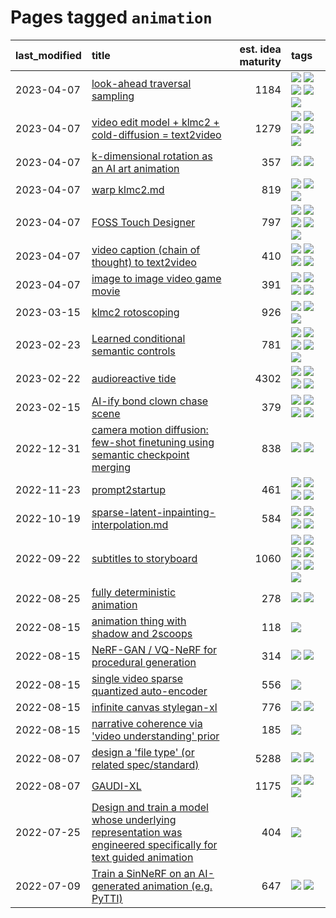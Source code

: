 # Pages tagged `animation`

|last_modified|title|est. idea maturity|tags
|:---|:---|---:|:---|
|2023-04-07|[look-ahead traversal sampling](../look-ahead-traversal-sampling.md)|1184|[![](https://img.shields.io/badge/tag-MCMC-c9145c)](../tags/MCMC.md) [![](https://img.shields.io/badge/tag-animation-fe4dc)](../tags/animation.md) [![](https://img.shields.io/badge/tag-control-7ffa70)](../tags/control.md) [![](https://img.shields.io/badge/tag-experimental-53417a)](../tags/experimental.md) [![](https://img.shields.io/badge/tag-image_generation-43d799)](../tags/image_generation.md)|
|2023-04-07|[video edit model + klmc2 + cold-diffusion = text2video](../video-edit-model-over-init-video.md)|1279|[![](https://img.shields.io/badge/tag-animation-fe4dc)](../tags/animation.md) [![](https://img.shields.io/badge/tag-meta-dad82b)](../tags/meta.md) [![](https://img.shields.io/badge/tag-publicgood-1043a5)](../tags/publicgood.md) [![](https://img.shields.io/badge/tag-stability-35d420)](../tags/stability.md) [![](https://img.shields.io/badge/tag-tooling-c6963e)](../tags/tooling.md)|
|2023-04-07|[k-dimensional rotation as an AI art animation](../kd_rotation_as_ai_art_animation.md)|357|[![](https://img.shields.io/badge/tag-animation-fe4dc)](../tags/animation.md) [![](https://img.shields.io/badge/tag-experimental-53417a)](../tags/experimental.md)|
|2023-04-07|[warp klmc2.md](../warp_klmc2.md)|819|[![](https://img.shields.io/badge/tag-animation-fe4dc)](../tags/animation.md) [![](https://img.shields.io/badge/tag-tooling-c6963e)](../tags/tooling.md) [![](https://img.shields.io/badge/tag-wip-12f6d5)](../tags/wip.md)|
|2023-04-07|[FOSS Touch Designer](../FOSS_touch_designer.md)|797|[![](https://img.shields.io/badge/tag-alignment-32d44f)](../tags/alignment.md) [![](https://img.shields.io/badge/tag-animation-fe4dc)](../tags/animation.md) [![](https://img.shields.io/badge/tag-publicgood-1043a5)](../tags/publicgood.md) [![](https://img.shields.io/badge/tag-tooling-c6963e)](../tags/tooling.md) [![](https://img.shields.io/badge/tag-wip-12f6d5)](../tags/wip.md)|
|2023-04-07|[video caption (chain of thought) to text2video](../video_caption_transfer.md)|410|[![](https://img.shields.io/badge/tag-animation-fe4dc)](../tags/animation.md) [![](https://img.shields.io/badge/tag-experimental-53417a)](../tags/experimental.md) [![](https://img.shields.io/badge/tag-prompting-3f9741)](../tags/prompting.md) [![](https://img.shields.io/badge/tag-tooling-c6963e)](../tags/tooling.md)|
|2023-04-07|[image to image video game movie](../img2img_video_game_movie.md)|391|[![](https://img.shields.io/badge/tag-animation-fe4dc)](../tags/animation.md) [![](https://img.shields.io/badge/tag-prompting-3f9741)](../tags/prompting.md) [![](https://img.shields.io/badge/tag-tooling-c6963e)](../tags/tooling.md) [![](https://img.shields.io/badge/tag-wip-12f6d5)](../tags/wip.md)|
|2023-03-15|[klmc2 rotoscoping](../klmc2_rotoscoping.md)|926|[![](https://img.shields.io/badge/tag-animation-fe4dc)](../tags/animation.md) [![](https://img.shields.io/badge/tag-experimental-53417a)](../tags/experimental.md) [![](https://img.shields.io/badge/tag-tooling-c6963e)](../tags/tooling.md)|
|2023-02-23|[Learned conditional semantic controls](../learned-conditional-semantic-controls.md)|781|[![](https://img.shields.io/badge/tag-animation-fe4dc)](../tags/animation.md) [![](https://img.shields.io/badge/tag-colab-d5ffe)](../tags/colab.md) [![](https://img.shields.io/badge/tag-experimental-53417a)](../tags/experimental.md) [![](https://img.shields.io/badge/tag-prompting-3f9741)](../tags/prompting.md) [![](https://img.shields.io/badge/tag-tooling-c6963e)](../tags/tooling.md)|
|2023-02-22|[audioreactive tide](../audioreactive_tide.md)|4302|[![](https://img.shields.io/badge/tag-animation-fe4dc)](../tags/animation.md) [![](https://img.shields.io/badge/tag-completed-12eec5)](../tags/completed.md) [![](https://img.shields.io/badge/tag-experimental-53417a)](../tags/experimental.md) [![](https://img.shields.io/badge/tag-publication-f14da)](../tags/publication.md)|
|2023-02-15|[AI-ify bond clown chase scene](../bond_clown_chase_scene.md)|379|[![](https://img.shields.io/badge/tag-animation-fe4dc)](../tags/animation.md) [![](https://img.shields.io/badge/tag-experimental-53417a)](../tags/experimental.md) [![](https://img.shields.io/badge/tag-foundation-96f12e)](../tags/foundation.md) [![](https://img.shields.io/badge/tag-wip-12f6d5)](../tags/wip.md)|
|2022-12-31|[camera motion diffusion: few-shot finetuning using semantic checkpoint merging](../residual_checkpoint_finetune_for_motion_transfer.md)|838|[![](https://img.shields.io/badge/tag-animation-fe4dc)](../tags/animation.md) [![](https://img.shields.io/badge/tag-experimental-53417a)](../tags/experimental.md)|
|2022-11-23|[prompt2startup](../prompt2startup.md)|461|[![](https://img.shields.io/badge/tag-animation-fe4dc)](../tags/animation.md) [![](https://img.shields.io/badge/tag-experimental-53417a)](../tags/experimental.md) [![](https://img.shields.io/badge/tag-prompting-3f9741)](../tags/prompting.md) [![](https://img.shields.io/badge/tag-tooling-c6963e)](../tags/tooling.md)|
|2022-10-19|[sparse-latent-inpainting-interpolation.md](../sparse-latent-inpainting-interpolation.md)|584|[![](https://img.shields.io/badge/tag-animation-fe4dc)](../tags/animation.md) [![](https://img.shields.io/badge/tag-prompting-3f9741)](../tags/prompting.md) [![](https://img.shields.io/badge/tag-tooling-c6963e)](../tags/tooling.md) [![](https://img.shields.io/badge/tag-wip-12f6d5)](../tags/wip.md)|
|2022-09-22|[subtitles to storyboard](../subtitles-to-storyboard.md)|1060|[![](https://img.shields.io/badge/tag-accessibility-76bb24)](../tags/accessibility.md) [![](https://img.shields.io/badge/tag-animation-fe4dc)](../tags/animation.md) [![](https://img.shields.io/badge/tag-completed-12eec5)](../tags/completed.md) [![](https://img.shields.io/badge/tag-opensource-496a1)](../tags/opensource.md) [![](https://img.shields.io/badge/tag-prompting-3f9741)](../tags/prompting.md) [![](https://img.shields.io/badge/tag-tooling-c6963e)](../tags/tooling.md) [![](https://img.shields.io/badge/tag-wip-12f6d5)](../tags/wip.md)|
|2022-08-25|[fully deterministic animation](../fully-deterministic-animation.md)|278|[![](https://img.shields.io/badge/tag-animation-fe4dc)](../tags/animation.md) [![](https://img.shields.io/badge/tag-experimental-53417a)](../tags/experimental.md)|
|2022-08-15|[animation thing with shadow and 2scoops](../shadow-and2scoops-animation-thing.md)|118|[![](https://img.shields.io/badge/tag-animation-fe4dc)](../tags/animation.md)|
|2022-08-15|[NeRF-GAN / VQ-NeRF for procedural generation](../nerf-gan.md)|314|[![](https://img.shields.io/badge/tag-animation-fe4dc)](../tags/animation.md) [![](https://img.shields.io/badge/tag-nerf-683f3)](../tags/nerf.md)|
|2022-08-15|[single video sparse quantized auto-encoder](../single_video_sparse_quantized_auto-encoder.md)|556|[![](https://img.shields.io/badge/tag-animation-fe4dc)](../tags/animation.md)|
|2022-08-15|[infinite canvas stylegan-xl](../infinite-canvas-stylegan-xl.md)|776|[![](https://img.shields.io/badge/tag-animation-fe4dc)](../tags/animation.md) [![](https://img.shields.io/badge/tag-experimental-53417a)](../tags/experimental.md)|
|2022-08-15|[narrative coherence via 'video understanding' prior](../narrative_coherence_via_video_understanding_prior.md)|185|[![](https://img.shields.io/badge/tag-animation-fe4dc)](../tags/animation.md)|
|2022-08-07|[design a 'file type' (or related spec/standard)](../filetype-for-ai-art-and-animation.md)|5288|[![](https://img.shields.io/badge/tag-animation-fe4dc)](../tags/animation.md) [![](https://img.shields.io/badge/tag-tooling-c6963e)](../tags/tooling.md)|
|2022-08-07|[GAUDI-XL](../gaudi-xl.md)|1175|[![](https://img.shields.io/badge/tag-animation-fe4dc)](../tags/animation.md) [![](https://img.shields.io/badge/tag-experimental-53417a)](../tags/experimental.md) [![](https://img.shields.io/badge/tag-foundation-96f12e)](../tags/foundation.md)|
|2022-07-25|[Design and train a model whose underlying representation was engineered specifically for text guided animation](../image-model-designed-for-clip-guided-animation.md)|404|[![](https://img.shields.io/badge/tag-animation-fe4dc)](../tags/animation.md)|
|2022-07-09|[Train a SinNeRF on an AI-generated animation (e.g. PyTTI)](../train_a_SinNeRF_on_a_pytti_animation.md)|647|[![](https://img.shields.io/badge/tag-animation-fe4dc)](../tags/animation.md) [![](https://img.shields.io/badge/tag-nerf-683f3)](../tags/nerf.md)|